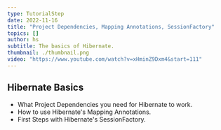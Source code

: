 ```yaml
---
type: TutorialStep
date: 2022-11-16
title: "Project Dependencies, Mapping Annotations, SessionFactory"
topics: []
author: hs
subtitle: The basics of Hibernate.
thumbnail: ./thumbnail.png
video: "https://www.youtube.com/watch?v=xHminZ9Dxm4&start=111"
---
```


## Hibernate Basics

- What Project Dependencies you need for Hibernate to work.
- How to use Hibernate's Mapping Annotations.
- First Steps with Hibernate's SessionFactory.
